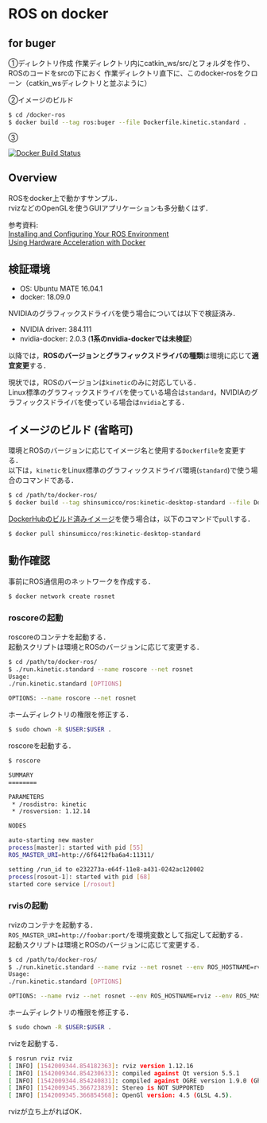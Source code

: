 # ROS on docker

## for buger 
①ディレクトリ作成
作業ディレクトリ内にcatkin_ws/src/とフォルダを作り、ROSのコードをsrcの下におく
作業ディレクトリ直下に、このdocker-rosをクローン（catkin_wsディレクトリと並ぶように）

②イメージのビルド  
```bash
$ cd /docker-ros
$ docker build --tag ros:buger --file Dockerfile.kinetic.standard .
```
③

[![Docker Build Status](https://img.shields.io/docker/cloud/build/shinsumicco/ros.svg)](https://hub.docker.com/r/shinsumicco/ros)

## Overview

ROSをdocker上で動かすサンプル．  
rvizなどのOpenGLを使うGUIアプリケーションも多分動くはず．

参考資料:  
[Installing and Configuring Your ROS Environment](http://wiki.ros.org/ROS/Tutorials/InstallingandConfiguringROSEnvironment)  
[Using Hardware Acceleration with Docker](http://wiki.ros.org/docker/Tutorials/Hardware%20Acceleration)

## 検証環境

- OS: Ubuntu MATE 16.04.1
- docker: 18.09.0

NVIDIAのグラフィックスドライバを使う場合については以下で検証済み．

- NVIDIA driver: 384.111
- nvidia-docker: 2.0.3 (**1系のnvidia-dockerでは未検証**)

以降では，**ROSのバージョン**と**グラフィックスドライバの種類**は環境に応じて**適宜変更**する．

現状では，ROSのバージョンは`kinetic`のみに対応している．  
Linux標準のグラフィックスドライバを使っている場合は`standard`，NVIDIAのグラフィックスドライバを使っている場合は`nvidia`とする．

## イメージのビルド (省略可)

環境とROSのバージョンに応じてイメージ名と使用する`Dockerfile`を変更する．  
以下は，`kinetic`をLinux標準のグラフィックスドライバ環境(`standard`)で使う場合のコマンドである．

```bash
$ cd /path/to/docker-ros/
$ docker build --tag shinsumicco/ros:kinetic-desktop-standard --file Dockerfile.kinetic.standard .
```

[DockerHubのビルド済みイメージ](https://hub.docker.com/r/shinsumicco/ros)を使う場合は，以下のコマンドで`pull`する．

```bash
$ docker pull shinsumicco/ros:kinetic-desktop-standard
```

## 動作確認

事前にROS通信用のネットワークを作成する．

```bash
$ docker network create rosnet
```

### roscoreの起動

roscoreのコンテナを起動する．  
起動スクリプトは環境とROSのバージョンに応じて変更する．

```bash
$ cd /path/to/docker-ros/
$ ./run.kinetic.standard --name roscore --net rosnet
Usage:
./run.kinetic.standard [OPTIONS]

OPTIONS: --name roscore --net rosnet
```

ホームディレクトリの権限を修正する．
```bash
$ sudo chown -R $USER:$USER .
```

roscoreを起動する．

```bash
$ roscore

SUMMARY
========

PARAMETERS
 * /rosdistro: kinetic
 * /rosversion: 1.12.14

NODES

auto-starting new master
process[master]: started with pid [55]
ROS_MASTER_URI=http://6f6412fba6a4:11311/

setting /run_id to e232273a-e64f-11e8-a431-0242ac120002
process[rosout-1]: started with pid [68]
started core service [/rosout]
```

### rvisの起動

rvizのコンテナを起動する．  
`ROS_MASTER_URI=http://foobar:port/`を環境変数として指定して起動する．  
起動スクリプトは環境とROSのバージョンに応じて変更する．

```bash
$ cd /path/to/docker-ros/
$ ./run.kinetic.standard --name rviz --net rosnet --env ROS_HOSTNAME=rviz --env ROS_MASTER_URI=http://6f6412fba6a4:11311/
Usage:
./run.kinetic.standard [OPTIONS]

OPTIONS: --name rviz --net rosnet --env ROS_HOSTNAME=rviz --env ROS_MASTER_URI=http://6f6412fba6a4:11311/
```

ホームディレクトリの権限を修正する．
```bash
$ sudo chown -R $USER:$USER .
```

rvizを起動する．

```bash
$ rosrun rviz rviz
[ INFO] [1542009344.854182363]: rviz version 1.12.16
[ INFO] [1542009344.854230633]: compiled against Qt version 5.5.1
[ INFO] [1542009344.854240831]: compiled against OGRE version 1.9.0 (Ghadamon)
[ INFO] [1542009345.366723839]: Stereo is NOT SUPPORTED
[ INFO] [1542009345.366854568]: OpenGl version: 4.5 (GLSL 4.5).
```

rvizが立ち上がればOK．
